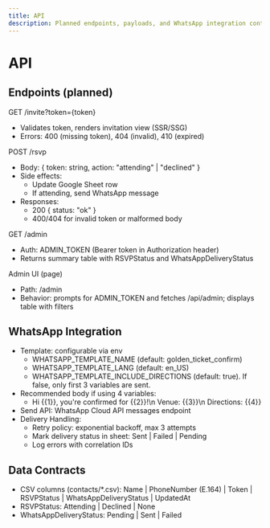 ```yaml
---
title: API
description: Planned endpoints, payloads, and WhatsApp integration contracts.
---
```


# API

## Endpoints (planned)

GET /invite?token={token}
- Validates token, renders invitation view (SSR/SSG)
- Errors: 400 (missing token), 404 (invalid), 410 (expired)

POST /rsvp
- Body: { token: string, action: "attending" | "declined" }
- Side effects:
  - Update Google Sheet row
  - If attending, send WhatsApp message
- Responses:
  - 200 { status: "ok" }
  - 400/404 for invalid token or malformed body

GET /admin
- Auth: ADMIN_TOKEN (Bearer token in Authorization header)
- Returns summary table with RSVPStatus and WhatsAppDeliveryStatus

Admin UI (page)
- Path: /admin
- Behavior: prompts for ADMIN_TOKEN and fetches /api/admin; displays table with filters

## WhatsApp Integration
- Template: configurable via env
  - WHATSAPP_TEMPLATE_NAME (default: golden_ticket_confirm)
  - WHATSAPP_TEMPLATE_LANG (default: en_US)
  - WHATSAPP_TEMPLATE_INCLUDE_DIRECTIONS (default: true). If false, only first 3 variables are sent.
- Recommended body if using 4 variables:
  - Hi {{1}}, you're confirmed for {{2}}!\n
    Venue: {{3}}\n
    Directions: {{4}}
- Send API: WhatsApp Cloud API messages endpoint
- Delivery Handling:
  - Retry policy: exponential backoff, max 3 attempts
  - Mark delivery status in sheet: Sent | Failed | Pending
  - Log errors with correlation IDs

## Data Contracts
- CSV columns (contacts/*.csv): Name | PhoneNumber (E.164) | Token | RSVPStatus | WhatsAppDeliveryStatus | UpdatedAt
- RSVPStatus: Attending | Declined | None
- WhatsAppDeliveryStatus: Pending | Sent | Failed
